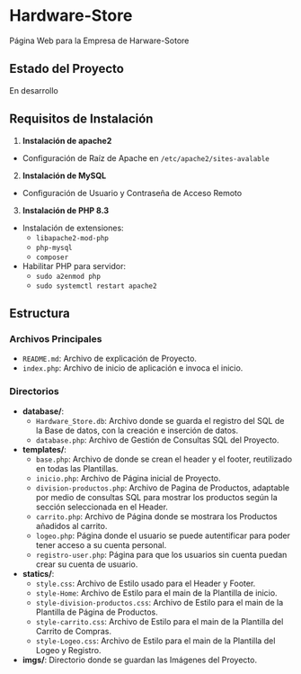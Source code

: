 # Hardware-Store
Página Web para la Empresa de Harware-Sotore

## Estado del Proyecto 
En desarrollo

## Requisitos de Instalación
 1. **Instalación de apache2**
   - Configuración de Raíz de Apache en `/etc/apache2/sites-avalable`
 2. **Instalación de MySQL**
   - Configuración de Usuario y Contraseña de Acceso Remoto
 3. **Instalación de PHP 8.3**
   - Instalación de extensiones:
     - `libapache2-mod-php`
     - `php-mysql`
     - `composer`
   - Habilitar PHP para servidor:
     - `sudo a2enmod php`
     - `sudo systemctl restart apache2`

## Estructura
### Archivos Principales
 - `README.md`: Archivo de explicación de Proyecto.
 - `index.php`: Archivo de inicio de aplicación e invoca el inicio.

### Directorios
 - **database/**: 
   - `Hardware_Store.db`: Archivo donde se guarda el registro del SQL de la Base de datos, con la creación e inserción de datos.
   - `database.php`: Archivo de Gestión de Consultas SQL del Proyecto.
 - **templates/**:
   - `base.php`: Archivo de  donde se crean el header y el footer, reutilizado en todas las Plantillas.
   - `inicio.php`: Archivo de Página inicial de Proyecto.
   - `division-productos.php`: Archivo de Pagina de Productos, adaptable por medio de consultas SQL para mostrar los productos según la sección seleccionada en el Header.
   - `carrito.php`: Archivo de Página  donde se mostrara los Productos añadidos al carrito.
   - `logeo.php`: Página donde el usuario se puede autentificar para poder tener acceso a su cuenta personal.
   - `registro-user.php`: Página para que los usuarios sin cuenta puedan crear su cuenta de usuario.
 - **statics/**:
   - `style.css`: Archivo de Estilo usado para el Header y Footer.
   - `style-Home`: Archivo de Estilo para el main de la Plantilla de inicio.
   - `style-division-productos.css`: Archivo de Estilo para el main de la Plantilla de Página de Productos.
   - `style-carrito.css`: Archivo de Estilo para el main de la Plantilla del Carrito de Compras.
   - `style-Logeo.css`:  Archivo de Estilo para el main de la Plantilla del Logeo y Registro.
 - **imgs/**: Directorio donde se guardan las Imágenes del Proyecto.

